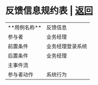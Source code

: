 # 反馈信息规约表 | [返回](../README.md)
<table>
    <tr>
        <td > **用例名称**</td>
        <td colspan="2">反馈信息</td>
    </tr>
    <tr>
        <td> 参与者</td>
        <td colspan="2">业务经理</td>
    </tr>
    <tr>
        <td> 前置条件</td>
        <td colspan="2">业务经理登录系统</td>
    </tr>
    <tr>
        <td> 后置条件</td>
        <td colspan="2">业务经理</td>
    </tr>
    <tr>
        <td colspan="3"> 主事件流</td>
    </tr>
    <tr>
        <td colspan="2"> 参与者动作</td>
        <td > 系统行为</td>
    </tr>
</table>